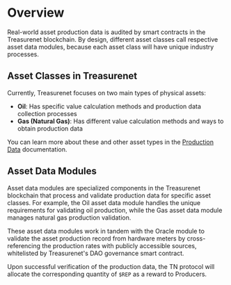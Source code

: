﻿# Overview

Real-world asset production data is audited by smart contracts in the Treasurenet blockchain. By design, different asset classes call respective asset data modules, because each asset class will have unique industry processes.

## Asset Classes in Treasurenet

Currently, Treasurenet focuses on two main types of physical assets:

- **Oil**: Has specific value calculation methods and production data collection processes
- **Gas (Natural Gas)**: Has different value calculation methods and ways to obtain production data

You can learn more about these and other asset types in the [Production Data](../producers/production_data.md) documentation.

## Asset Data Modules

Asset data modules are specialized components in the Treasurenet blockchain that process and validate production data for specific asset classes. For example, the Oil asset data module handles the unique requirements for validating oil production, while the Gas asset data module manages natural gas production validation.

These asset data modules work in tandem with the Oracle module to validate the asset production record from hardware meters by cross-referencing the production rates with publicly accessible sources, whitelisted by Treasurenet's DAO governance smart contract.

Upon successful verification of the production data, the TN protocol will allocate the corresponding quantity of `$REP` as a reward to Producers.
